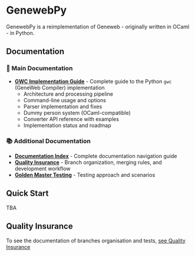 # GenewebPy

GenewebPy is a reimplementation of Geneweb - originally written in OCaml - in Python.

## Documentation

### 📘 Main Documentation
- **[GWC Implementation Guide](docs/GWC_IMPLEMENTATION.md)** - Complete guide to the Python `gwc` (GeneWeb Compiler) implementation
  - Architecture and processing pipeline
  - Command-line usage and options
  - Parser implementation and fixes
  - Dummy person system (OCaml-compatible)
  - Converter API reference with examples
  - Implementation status and roadmap

### 📚 Additional Documentation
- **[Documentation Index](docs/README.md)** - Complete documentation navigation guide
- **[Quality Insurance](docs/QUALITY_INSURANCE.md)** - Branch organization, merging rules, and development workflow
- **[Golden Master Testing](docs/GOLDEN_MASTER.md)** - Testing approach and scenarios

## Quick Start

TBA

## Quality Insurance

To see the documentation of branches organisation and tests, [see Quality Insurance](docs/QUALITY_INSURANCE.md)

